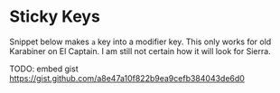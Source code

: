 # Sticky Keys

Snippet below makes `a` key into a modifier key. This only works for old Karabiner on El Captain. I am still not certain how it will look for Sierra.

TODO: embed gist
https://gist.github.com/a8e47a10f822b9ea9cefb384043de6d0




